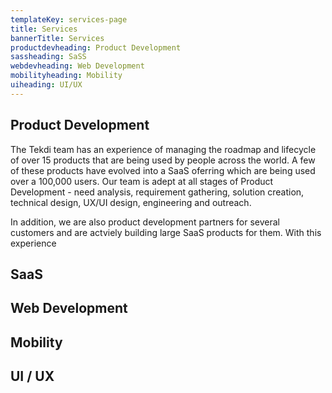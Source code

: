 ```yaml
---
templateKey: services-page
title: Services
bannerTitle: Services
productdevheading: Product Development
sassheading: SaSS
webdevheading: Web Development
mobilityheading: Mobility
uiheading: UI/UX
---
```


## Product Development
The Tekdi team has an experience of managing the roadmap and lifecycle of over 15 products that are being used by people across the world. A few of these products have evolved into a SaaS oferring which are being used over a 100,000 users. Our team is adept at all stages of Product Development - need analysis, requirement gathering, solution creation, technical design, UX/UI design, engineering and outreach. 

In addition, we are also product development partners for several customers and are actviely building large SaaS products for them. With this experience 

## SaaS


## Web Development

## Mobility

## UI / UX